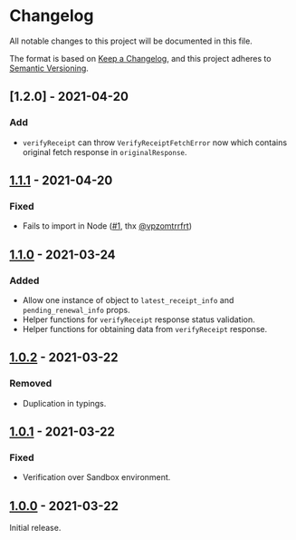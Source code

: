 # Changelog

All notable changes to this project will be documented in this file.

The format is based on [Keep a Changelog](https://keepachangelog.com/en/1.0.0/),
and this project adheres to [Semantic Versioning](https://semver.org/spec/v2.0.0.html).

[comment]: <> (## [Unreleased])

[comment]: <> (### Added)

[comment]: <> (### Changed)

[comment]: <> (### Deprecated)

[comment]: <> (### Removed)

[comment]: <> (### Fixed)

[comment]: <> (### Security)

## [1.2.0] - 2021-04-20

### Add

- `verifyReceipt` can throw `VerifyReceiptFetchError` now which contains original fetch response in `originalResponse`.


## [1.1.1] - 2021-04-20

### Fixed

- Fails to import in Node ([#1](https://github.com/tamtamchik/apple-iap-tools/issues/1), thx [@vpzomtrrfrt](https://github.com/vpzomtrrfrt))

## [1.1.0] - 2021-03-24

### Added

- Allow one instance of object to `latest_receipt_info` and `pending_renewal_info` props.
- Helper functions for `verifyReceipt` response status validation.
- Helper functions for obtaining data from `verifyReceipt` response.

## [1.0.2] - 2021-03-22

### Removed

- Duplication in typings.

## [1.0.1] - 2021-03-22

### Fixed

- Verification over Sandbox environment.

## [1.0.0] - 2021-03-22

Initial release.

[1.1.1]: https://github.com/tamtamchik/apple-iap-tools/compare/1.1.0...1.1.1
[1.1.0]: https://github.com/tamtamchik/apple-iap-tools/compare/1.0.2...1.1.0
[1.0.2]: https://github.com/tamtamchik/apple-iap-tools/compare/1.0.1...1.0.2
[1.0.1]: https://github.com/tamtamchik/apple-iap-tools/compare/1.0.0...1.0.1
[1.0.0]: https://github.com/tamtamchik/apple-iap-tools/releases/tag/1.0.0


